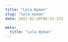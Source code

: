 ```yaml
---
title: "Lela Wyman"
slug: "lela-wyman"
date: 2021-02-20T06:51:37Z

meta:
  title: "Lela Wyman"
---
```


